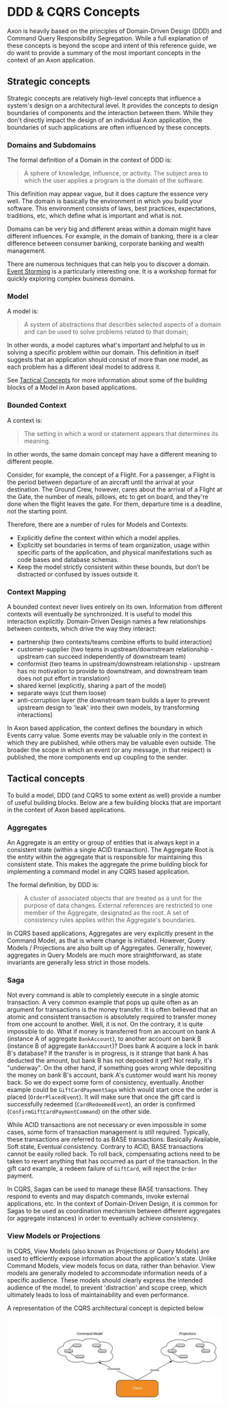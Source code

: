 # DDD & CQRS Concepts

Axon is heavily based on the principles of Domain-Driven Design \(DDD\) and Command Query Responsibility Segregation. While a full explanation of these concepts is beyond the scope and intent of this reference guide, we do want to provide a summary of the most important concepts in the context of an Axon application.

## Strategic concepts

Strategic concepts are relatively high-level concepts that influence a system's design on a architectural level. It provides the concepts to design boundaries of components and the interaction between them. While they don't directly impact the design of an individual Axon application, the boundaries of such applications are often influenced by these concepts.

### Domains and Subdomains

The formal definition of a Domain in the context of DDD is:

> A sphere of knowledge, influence, or activity. The subject area to which the user applies a program is the domain of the software.

This definition may appear vague, but it does capture the essence very well. The domain is basically the environment in which you build your software. This environment consists of laws, best practices, expectations, traditions, etc, which define what is important and what is not.

Domains can be very big and different areas within a domain might have different influences. For example, in the domain of banking, there is a clear difference between consumer banking, corporate banking and wealth management.

There are numerous techniques that can help you to discover a domain. [Event Storming](https://www.eventstorming.com/book/) is a particularly interesting one. It is a workshop format for quickly exploring complex business domains.

### Model

A model is:

> A system of abstractions that describes selected aspects of a domain and can be used to solve problems related to that domain;

In other words, a model captures what's important and helpful to us in solving a specific problem within our domain. This definition in itself suggests that an application should consist of more than one model, as each problem has a different ideal model to address it.

See [Tactical Concepts](ddd-cqrs-concepts.md#tactical-concepts) for more information about some of the building blocks of a Model in Axon based applications.

### Bounded Context

A context is:

> The setting in which a word or statement appears that determines its meaning.

In other words, the same domain concept may have a different meaning to different people.

Consider, for example, the concept of a Flight. For a passenger, a Flight is the period between departure of an aircraft until the arrival at your destination. The Ground Crew, however, cares about the arrival of a Flight at the Gate, the number of meals, pillows, etc to get on board, and they're done when the flight leaves the gate. For them, departure time is a deadline, not the starting point.

Therefore, there are a number of rules for Models and Contexts:

* Explicitly define the context within which a model applies.
* Explicitly set boundaries in terms of team organization, usage within specific parts of the application, and physical manifestations such as code bases and database schemas.
* Keep the model strictly consistent within these bounds, but don’t be distracted or confused by issues outside it.

### Context Mapping

A bounded context never lives entirely on its own. Information from different contexts will eventually be synchronized. It is useful to model this interaction explicitly. Domain-Driven Design names a few relationships between contexts, which drive the way they interact:

* partnership \(two contexts/teams combine efforts to build interaction\)
* customer-supplier \(two teams in upstream/downstream relationship - upstream can succeed independently of downstream team\)
* conformist \(two teams in upstream/downstream relationship - upstream has no motivation to provide to downstream, and downstream team does not put effort in translation\)
* shared kernel \(explicitly, sharing a part of the model\)
* separate ways \(cut them loose\)
* anti-corruption layer \(the downstream team builds a layer to prevent upstream design to 'leak' into their own models, by transforming interactions\)

In Axon based application, the context defines the boundary in which Events carry value. Some events may be valuable only in the context in which they are published, while others may be valuable even outside. The broader the scope in which an event \(or any message, in that respect\) is published, the more components end up coupling to the sender.

## Tactical concepts

To build a model, DDD \(and CQRS to some extent as well\) provide a number of useful building blocks. Below are a few building blocks that are important in the context of Axon based applications.

### Aggregates

An Aggregate is an entity or group of entities that is always kept in a consistent state \(within a single ACID transaction\). The Aggregate Root is the entity within the aggregate that is responsible for maintaining this consistent state. This makes the aggregate the prime building block for implementing a command model in any CQRS based application.

The formal definition, by DDD is:

> A cluster of associated objects that are treated as a unit for the purpose of data changes. External references are restricted to one member of the Aggregate, designated as the root. A set of consistency rules applies within the Aggregate's boundaries.

In CQRS based applications, Aggregates are very explicitly present in the Command Model, as that is where change is initiated. However, Query Models / Projections are also built up of Aggregates. Generally, however, aggregates in Query Models are much more straightforward, as state invariants are generally less strict in those models.

### Saga

Not every command is able to completely execute in a single atomic transaction. A very common example that pops up quite often as an argument for transactions is the money transfer. It is often believed that an atomic and consistent transaction is absolutely required to transfer money from one account to another. Well, it is not. On the contrary, it is quite impossible to do. What if money is transferred from an account on bank A \(instance A of aggregate `BankAccount`\), to another account on bank B \(instance B of aggregate `BankAccount`\)? Does bank A acquire a lock in bank B's database? If the transfer is in progress, is it strange that bank A has deducted the amount, but bank B has not deposited it yet? Not really, it's "underway". On the other hand, if something goes wrong while depositing the money on bank B's account, bank A's customer would want his money back. So we do expect some form of consistency, eventually. Another example could be `GiftCardPaymentSaga` which would start once the order is placed \(`OrderPlacedEvent`\). It will make sure that once the gift card is successfully redeemed \(`CardRedeemedEvent`\), an order is confirmed \(`ConfirmGiftCardPaymentCommand`\) on the other side.

While ACID transactions are not necessary or even impossible in some cases, some form of transaction management is still required. Typically, these transactions are referred to as BASE transactions: Basically Available, Soft state, Eventual consistency. Contrary to ACID, BASE transactions cannot be easily rolled back. To roll back, compensating actions need to be taken to revert anything that has occurred as part of the transaction. In the gift card example, a redeem failure of `GiftCard`, will reject the `Order` payment.

In CQRS, Sagas can be used to manage these BASE transactions. They respond to events and may dispatch commands, invoke external applications, etc. In the context of Domain-Driven Design, it is common for Sagas to be used as coordination mechanism between different aggregates \(or aggregate instances\) in order to eventually achieve consistency.

### View Models or Projections

In CQRS, View Models \(also known as Projections or Query Models\) are used to efficiently expose information about the application's state. Unlike Command Models, view models focus on data, rather than behavior. View models are generally modeled to accommodate information needs of a specific audience. These models should clearly express the intended audience of the model, to prevent 'distraction' and scope creep, which ultimately leads to loss of maintainability and even performance.

A representation of the CQRS architectural concept is depicted below

![CQRS concept](../.gitbook/assets/cqrs.jpeg)



